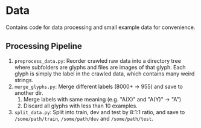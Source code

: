 # Data

Contains code for data processing and small example data for convenience.

## Processing Pipeline

1. `preprocess_data.py`: Reorder crawled raw data into a directory tree where subfolders are glyphs and files are images of that glyph. Each glyph is simply the label in the crawled data, which contains many weird strings. 
2. `merge_glyphs.py`: Merge different labels (8000+ -> 955) and save to another dir.
    1. Merge labels with same meaning (e.g. "A(X)" and "A(Y)" -> "A")
    2. Discard all glyphs with less than 10 examples.
3. `split_data.py`: Split into train, dev and test by 8:1:1 ratio, and save to `/some/path/train`, `/some/path/dev` and `/some/path/test`.


